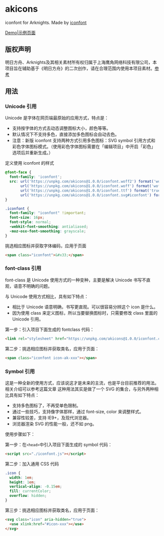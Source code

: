 # akicons

iconfont for Arknights. Made by [iconfont](https://www.iconfont.cn/)

[Demo|示例页面](https://nemo1166.github.io/akicons/)

## 版权声明

明日方舟、Arknights及其相关素材所有权归属于上海鹰角网络科技有限公司，本项目旨在辅助基于《明日方舟》的二次创作，请在合理范围内使用本项目素材。[参考](https://www.hypergryph.com/service)

## 用法

### Unicode 引用

Unicode 是字体在网页端最原始的应用方式，特点是：

- 支持按字体的方式去动态调整图标大小，颜色等等。
- 默认情况下不支持多色，直接添加多色图标会自动去色。
- 注意：新版 iconfont 支持两种方式引用多色图标：SVG symbol 引用方式和彩色字体图标模式。（使用彩色字体图标需要在「编辑项目」中开启「彩色」选项后并重新生成。）

定义使用 iconfont 的样式

```css
@font-face {
  font-family: 'iconfont';
  src: url('https://unpkg.com/akicons@1.0.0/iconfont.woff2') format('woff2'),
       url('https://unpkg.com/akicons@1.0.0/iconfont.woff') format('woff'),
       url('https://unpkg.com/akicons@1.0.0/iconfont.ttf') format('truetype'),
       url('https://unpkg.com/akicons@1.0.0/iconfont.svg#iconfont') format('svg');
}

.iconfont {
  font-family: "iconfont" !important;
  font-size: 16px;
  font-style: normal;
  -webkit-font-smoothing: antialiased;
  -moz-osx-font-smoothing: grayscale;
}
```

挑选相应图标并获取字体编码，应用于页面

```html
<span class="iconfont">&#x33;</span>
```

### font-class 引用

font-class 是 Unicode 使用方式的一种变种，主要是解决 Unicode 书写不直观，语意不明确的问题。

与 Unicode 使用方式相比，具有如下特点：

- 相比于 Unicode 语意明确，书写更直观。可以很容易分辨这个 icon 是什么。
- 因为使用 class 来定义图标，所以当要替换图标时，只需要修改 class 里面的 Unicode 引用。

第一步：引入项目下面生成的 fontclass 代码：

```html
<link rel="stylesheet" href="https://unpkg.com/akicons@1.0.0/iconfont.css">
```

第二步：挑选相应图标并获取类名，应用于页面：

```html
<span class="iconfont icon-ak-xxx"></span>
```

### Symbol 引用

这是一种全新的使用方式，应该说这才是未来的主流，也是平台目前推荐的用法。相关介绍可以参考这篇文章 这种用法其实是做了一个 SVG 的集合，与另外两种相比具有如下特点：

- 支持多色图标了，不再受单色限制。
- 通过一些技巧，支持像字体那样，通过 font-size, color 来调整样式。
- 兼容性较差，支持 IE9+，及现代浏览器。
- 浏览器渲染 SVG 的性能一般，还不如 png。

使用步骤如下：

第一步：在`<head>`中引入项目下面生成的 symbol 代码：
```html
<script src="./iconfont.js"></script>
```
第二步：加入通用 CSS 代码

```css
.icon {
  width: 1em;
  height: 1em;
  vertical-align: -0.15em;
  fill: currentColor;
  overflow: hidden;
}
```

第三步：挑选相应图标并获取类名，应用于页面：

```html
<svg class="icon" aria-hidden="true">
  <use xlink:href="#icon-xxx"></use>
</svg>
```
